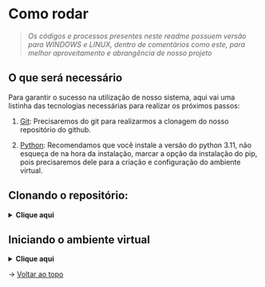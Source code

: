 # Como rodar
> _Os códigos e processos presentes neste readme possuem versão para WINDOWS e LINUX, dentro de comentários como este, para melhor aproveitamento e abrangência de nosso projeto_
## O que será necessário

Para garantir o sucesso na utilização de nosso sistema, aqui vai uma listinha das tecnologias necessárias para realizar os próximos passos:

1. [Git](https://git-scm.com/downloads): Precisaremos do git para realizarmos a clonagem do nosso repositório do github.

2. [Python](https://www.python.org/downloads/): Recomendamos que você instale a versão do python 3.11, não esqueça de na hora da instalação, marcar a opção da instalação do pip, pois precisaremos dele para a criação e configuração do ambiente virtual.

## Clonando o repositório:

<details>
  <summary><b>Clique aqui</b></summary>

 Para clonar o projeto e utilizá-lo em seu computador, siga os seguintes passos:

 1. Crie uma pasta onde deseja armazenar nosso projeto, e então abra-a e clique na url da pasta ou então utiliza o comando ```Ctrl+L``` para selecionar a url <br> Bem aqui ó 👇<br> <img src="https://media.discordapp.net/attachments/733064358694748303/1113832068032507954/image.png">

 > _Obs.: Caso você esteja no LINUX, o cmd não vai funcionar, então clique com o botão direito na pasta que você criou e clique em "Abrir no terminal"_

 Um prompt de comando irá abrir, e então execute o comando abaixo
 ```
 git clone https://github.com/equipedevo/API_1
 ``` 

 2. Ainda no cmd, execute os seguintes comandos para entrar no diretório da aplicação:
 ```
 cd API_1/
 cd src/
 ```
</details>

## Iniciando o ambiente virtual

<details>
<summary><b>Clique aqui</b></summary> 

 1. Estando na pasta ```src```, execute os seguintes comandos:
 ```
 python -m venv venv
 venv\Scripts\activate
 pip install -r requirements.txt
 flask run
 ```
 > _Caso você esteja em LINUX, digite os comandos desta maneira:_ <br>```python3 -m venv venv```<br>
 ```source venv/bin/activate```<br>
 ```pip install -r requirements.txt```<br>
 ```flask run ```

 2. Após isto, entre no link que aparecerá no cmd copiando e colando ele no seu navegador de preferência, ou então simplesmente clique aqui: <a href="http://127.0.0.1:5000">http://127.0.0.1:5000</a>

 3. Após finalizar o uso do nosso site, para sair do ambiente virtual, no cmd, execute o atalho ```Ctrl+C``` para finalizar o serviço do Flask, e então execute o seguinte comando:
 ```
 deactivate
 ```

</details>

→ [Voltar ao topo](#topo)
